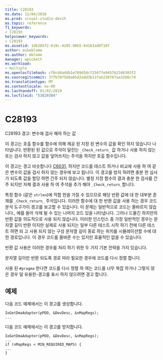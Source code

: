 ```yaml
---
title: C28193
ms.date: 11/04/2016
ms.prod: visual-studio-dev15
ms.topic: reference
f1_keywords:
- C28193
helpviewer_keywords:
- C28193
ms.assetid: 1db205f2-618c-4285-98b5-641b3ad8f10f
author: mikeblome
ms.author: mblome
manager: wpickett
ms.workload:
- multiple
ms.openlocfilehash: cf0cddaddb1e709d58cf2567fe9457b2346303f2
ms.sourcegitcommit: 37fb7075b0a65d2add3b137a5230767aa3266c74
ms.translationtype: MT
ms.contentlocale: ko-KR
ms.lasthandoff: 01/02/2019
ms.locfileid: "53829384"
---
```

# <a name="c28193"></a>C28193
C28193 경고: 변수에 검사 해야 하는 값

 이 경고는 호출 함수를 함수에 의해 제공 된 지정 된 변수의 값을 확인 하지 않습니다 나타냅니다. 반환된 된 값으로 주석이 달린는 `_Check_return_` 값 하거나 사용 하지 않는 또는 검사 하지 않고 값을 덮어쓰지는 주석을 하지만 호출 함수입니다.

 이 경고는 경고 비슷합니다 [C6031](../code-quality/c6031.md), 하지만 코드를 테스트 하거나 비교에 사용 하 여 같은 변수의 값을 검사 하지 않는 경우에 보고 됩니다. 이 경고를 방지 하려면 충분 한 심사가 되도록 값을 할당 하면 간주 되지 않습니다. 별칭 지정 함수의 결과 충분 한 검사를 간주 되지만 자체 결과 사용 하 여 주석을 추가 해야 `_Check_return_`합니다.

 특정 함수 (같은 `strlen`)에 적합 한을 가질 수 있으므로 해당 반환 값에 대 한 대부분 존재를 `_Check_return_` 주석입니다. 이러한 함수에 대 한 반환 값을 사용 하는 경우 코드 분석 도구가이 경고를 보고할 수 있습니다. 이 문제는 일반적으로 코드는 올바르지 않습니다., 예를 들어 삭제 될 수 있는 나머지 코드 있을 나타냅니다. 그러나 드물긴 하지만의 반환 값을 의도적으로 사용 되지 않습니다. 이러한 인스턴스 중 가장 일반적인 경우는 문자열 길이 반환 이지만 실제로 사용 되지는 일부 다른 테스트 시작 하기 전에 다른 테스트 하면 되 고 사용 되지 않는 구성 문자열 길이 종료 하는 위치를 시뮬레이션할 수에 대 한 경로입니다. 이 경우 코드를 올바른 수는 있지만 효율적인 없을 수 있습니다.

 반환 값 사용은 이러한 경우를 처리 하기 위한 두 가지 기본 전략을 가지 있습니다.

 문자열 길이만 반환 되도록 경로 따라 필요한 경우에 코드를 다시 정렬 합니다.

 사용 된 `#pragma` 한다면 코드를 다시 정렬 하 여는 코드를 너무 복잡 하거나 그렇지 않은 경우 덜 유용한-경고를 표시 하지 않으려면 경고 합니다.

## <a name="example"></a>예제
 다음 코드 예제에서는 이 경고를 생성합니다.

```
IoGetDmaAdapter(pPDO, &DevDesc, &nMapRegs);
...
```

 다음 코드 예제에서는 이 경고를 방지합니다.

```
IoGetDmaAdapter(pPDO, &DevDesc, &nMapRegs);
...
if (nMapRegs < MIN_REQUIRED_MAPS) {
...
}
```